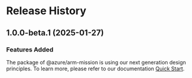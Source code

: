 # Release History
    
## 1.0.0-beta.1 (2025-01-27)

### Features Added

The package of @azure/arm-mission is using our next generation design principles. To learn more, please refer to our documentation [Quick Start](https://aka.ms/azsdk/js/mgmt/quickstart).
